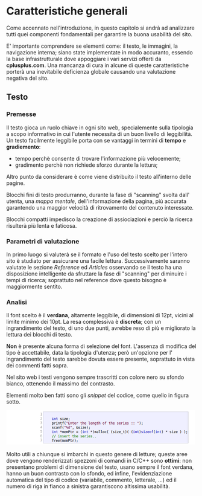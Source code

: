 # Caratteristiche generali

Come accennato nell'introduzione, in questo capitolo si andrà ad analizzare 
tutti quei componenti fondamentali per garantire la buona usabilità del sito.

E' importante comprendere se elementi come: il testo, le immagini, la
navigazione interna; siano state implementate in modo accuranto, essendo la 
base infrastrutturale dove appoggiare i vari servizi offerti da 
**cplusplus.com**. Una mancanza di cura in alcune di queste caratteristiche 
porterà una inevitabile deficienza globale causando una valutazione negativa del
sito.

## Testo
### Premesse
Il testo gioca un ruolo chiave in ogni sito web, specialemente sulla tipologia
a scopo informativo in cui l'utente necessita di un buon livello di leggibilità.
Un testo facilmente leggibile porta con se vantaggi in termini di **tempo** e 
**gradiemento**:

* tempo perchè consente di trovare l'informazione più velocemente;
* gradimento perchè non richiede sforzo durante la lettura;

Altro punto da considerare è come viene distribuito il testo all'interno delle
pagine.

Blocchi fini di testo produrranno, durante la fase di "scanning" svolta dall'
utenta, una *mappa mentale*, dell'informazione della pagina, più accurata
garantendo una maggior velocità di ritrovamento del contenuto interessate.

Blocchi compatti impedisco la creazione di assiociazioni e perciò la ricerca 
risulterà più lenta e faticosa.

### Parametri di valutazione
In primo luogo si valuterà se il formato e l'uso del testo scelto per l'intero
sito è studiato per assicurare una facile lettura. Successivamente saranno
valutate le sezione *Reference* ed *Articles* osservando se il testo ha una
disposizione intelligente da sfruttare la fase di "scanning" per diminuire i
tempi di ricerca; soprattuto nel reference dove questo bisogno è maggiormente 
sentito.

### Analisi

Il font scelto è il **verdana**, altamente leggibile, di dimensioni di 12pt, 
vicini al limite minimo dei 10pt. La resa complessiva è **discreta**; con un
ingrandimento del testo, di uno due punti, avrebbe reso di più e migliorato la
lettura dei blocchi di testo.

**Non** è presente alcuna forma di selezione del font. L'assenza di modifica del
tipo è accettabile, data la tipologia d'utenza; però un'opzione per l'
ingrandimento del testo sarebbe dovuta essere presente, soprattuto in vista dei
commenti fatti sopra. 

Nel sito web i testi vengono sempre trascritti con colore nero su sfondo bianco,
ottenendo il massimo del contrasto.

Elementi molto ben fatti sono gli *snippet* del codice, come quello in figura
sotto.

![Snippet](../img/snippet.png "http://www.cplusplus.com/articles/jT07M4Gy/")

Molto utili a chiunque si imbarchi in questo genere di letture; queste aree
dove vengono renderizzati spezzoni di comandi in C/C++ sono **ottimi**: 
non presentano problemi di dimensione del testo, usano sempre il font verdana, 
hanno un buon contrasto con lo sfondo, ed infine, l'evidenziazione automatica 
del tipo di codice (variabile, commento, letterale, ...) ed il numero di riga 
in fianco a sinistra garantiscono altissima usabilità.

